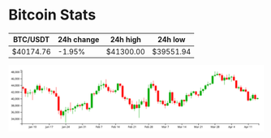 # Bitcoin Stats

BTC/USDT|24h change|24h high|24h low|
|---|---|---|---|
|$40174.76|-1.95%|$41300.00|$39551.94|

<img src="./chart.svg">
